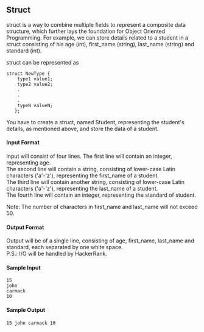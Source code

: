 ## Struct
struct is a way to combine multiple fields to represent a composite data structure, which further lays the foundation for Object Oriented Programming. For example, we can store details related to a student in a struct consisting of his age (int), first_name (string), last_name (string) and standard (int).

struct can be represented as

    struct NewType {
        type1 value1;
        type2 value2;
        .
        .
        .   
        typeN valueN;
       };
You have to create a struct, named Student, representing the student's details, as mentioned above, and store the data of a student.

#### Input Format

Input will consist of four lines.
The first line will contain an integer, representing age.<br/>
The second line will contain a string, consisting of lower-case Latin characters ('a'-'z'), representing the first_name of a student.<br/>
The third line will contain another string, consisting of lower-case Latin characters ('a'-'z'), representing the last_name of a student.<br/>
The fourth line will contain an integer, representing the standard of student.<br/>

Note: The number of characters in first_name and last_name will not exceed 50.

#### Output Format

Output will be of a single line, consisting of age, first_name, last_name and standard, each separated by one white space.
<br/>
P.S.: I/O will be handled by HackerRank.

#### Sample Input

    15
    john
    carmack
    10
#### Sample Output

    15 john carmack 10
